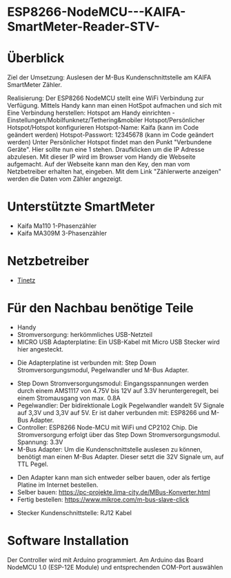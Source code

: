 # ESP8266-NodeMCU---KAIFA-SmartMeter-Reader-STV-

# Überblick

Ziel der Umsetzung: 
Auslesen der M-Bus Kundenschnittstelle am KAIFA SmartMeter Zähler.

Realisierung:
Der ESP8266 NodeMCU stellt eine WiFi Verbindung zur Verfügung.
Mittels Handy kann man einen HotSpot aufmachen und sich mit
Eine Verbindung herstellen:
 Hotspot am Handy einrichten - Einstellungen/Mobilfunknetz/Tethering&mobiler Hotspot/Persönlicher Hotspot/Hotspot konfigurieren
 Hotspot-Name: Kaifa (kann im Code geändert werden)
 Hotspot-Passwort: 12345678  (kann im Code geändert werden)
 Unter Persönlicher Hotspot findet man den Punkt "Verbundene Geräte". 
 Hier sollte nun eine 1 stehen. Draufklicken um die IP Adresse abzulesen. 
 Mit dieser IP wird im Browser vom Handy die Webseite aufgemacht.
Auf der Webseite kann man den Key, den man vom Netzbetreiber erhalten hat, eingeben.
Mit dem Link "Zählerwerte anzeigen" werden die Daten vom Zähler angezeigt.


# Unterstützte SmartMeter

* Kaifa Ma110 1-Phasenzähler
* Kaifa MA309M 3-Phasenzähler



# Netzbetreiber

* [Tinetz](https://www.tinetz.at/)


# Für den Nachbau benötige Teile

* Handy
* Stromversorgung: herkömmliches USB-Netzteil
* MICRO USB Adapterplatine: Ein USB-Kabel mit Micro USB Stecker wird hier angesteckt. 
 - Die Adapterplatine ist verbunden mit: Step Down Stromversorgungsmodul, Pegelwandler und M-Bus Adapter.
* Step Down Stromversorgungsmodul: Eingangsspannungen werden durch einem AMS1117 von 4.75V bis 12V auf 3.3V heruntergeregelt, bei einem Stromausgang von max. 0.8A
* Pegelwandler: Der bidirektionale Logik Pegelwandler wandelt 5V Signale auf 3,3V und 3,3V auf 5V. Er ist daher verbunden mit: ESP8266 und M-Bus Adapter.
* Controller: ESP8266 Node-MCU mit WiFi und CP2102 Chip. Die Stromversorgung erfolgt über das Step Down Stromversorgungsmodul. Spannung: 3.3V
* M-Bus Adapter: Um die Kundenschnittstelle auslesen zu können, benötigt man einen M-Bus Adapter. Dieser setzt die 32V Signale um, auf TTL Pegel.
 - Den Adapter kann man sich entweder selber bauen, oder als fertige Platine im Internet bestellen.
 - Selber bauen: https://pc-projekte.lima-city.de/MBus-Konverter.html
 - Fertig bestellen: https://www.mikroe.com/m-bus-slave-click
* Stecker Kundenschnittstelle: RJ12 Kabel



# Software Installation

Der Controller wird mit Arduino programmiert.
Am Arduino das Board NodeMCU 1.0 (ESP-12E Module) und entsprechenden COM-Port auswählen


